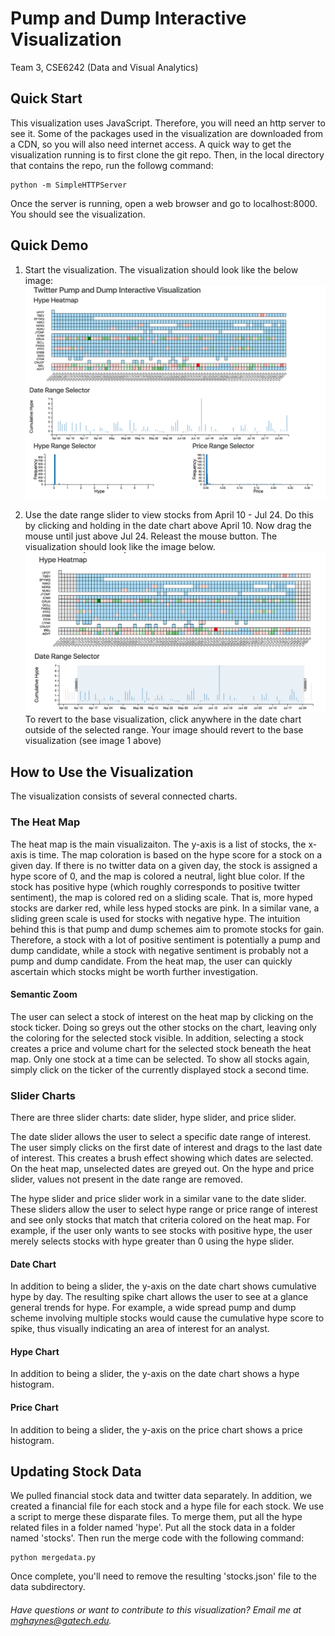 # Pump and Dump Interactive Visualization
Team 3, CSE6242 (Data and Visual Analytics)

## Quick Start
This visualization uses JavaScript. Therefore, you will need an http server to see it. Some of the packages used in the visualization are downloaded from a CDN, so you will also need internet access. A quick way to get the visualization running is to first clone the git repo. Then, in the local directory that contains the repo, run the followg command:
```
python -m SimpleHTTPServer
```

Once the server is running, open a web browser and go to localhost:8000. You should see the visualization.

## Quick Demo
1. Start the visualization. The visualization should look like the below image:
![alt text][pump_dump_vis]

2. Use the date range slider to view stocks from April 10 - Jul 24. Do this by clicking and holding in the date chart above April 10. Now drag the mouse until just above Jul 24. Releast the mouse button. The visualization should look like the image below. ![alt text][date_slider_example] To revert to the base visualization, click anywhere in the date chart outside of the selected range. Your image should revert to the base visualization (see image 1 above)




## How to Use the Visualization

The visualization consists of several connected charts.

### The Heat Map
The heat map is the main visualizaiton. The y-axis is a list of stocks, the x-axis is time. The map coloration is based on the hype score for a stock on a given day. If there is no twitter data on a given day, the stock is assigned a hype score of 0, and the map is colored a neutral, light blue color. If the stock has positive hype (which roughly corresponds to positive twitter sentiment), the map is colored red on a sliding scale. That is, more hyped stocks are darker red, while less hyped stocks are pink. In a similar vane, a sliding green scale is used for stocks with negative hype. The intuition behind this is that pump and dump schemes aim to promote stocks for gain. Therefore, a stock with a lot of positive sentiment is potentially a pump and dump candidate, while a stock with negative sentiment is probably not a pump and dump candidate. From the heat map, the user can quickly ascertain which stocks might be worth further investigation.

#### Semantic Zoom
The user can select a stock of interest on the heat map by clicking on the stock ticker. Doing so greys out the other stocks on the chart, leaving only the coloring for the selected stock visible. In addition, selecting a stock creates a price and volume chart for the selected stock beneath the heat map. Only one stock at a time can be selected. To show all stocks again, simply click on the ticker of the currently displayed stock a second time.

### Slider Charts
There are three slider charts: date slider, hype slider, and price slider.

The date slider allows the user to select a specific date range of interest. The user simply clicks on the first date of interest and drags to the last date of interest. This creates a brush effect showing which dates are selected. On the heat map, unselected dates are greyed out. On the hype and price slider, values not present in the date range are removed.

The hype slider and price slider work in a similar vane to the date slider. These sliders allow the user to select hype range or price range of interest and see only stocks that match that criteria colored on the heat map. For example, if the user only wants to see stocks with positive hype, the user merely selects stocks with hype greater than 0 using the hype slider.

#### Date Chart
In addition to being a slider, the y-axis on the date chart shows cumulative hype by day. The resulting spike chart allows the user to see at a glance general trends for hype. For example, a wide spread pump and dump scheme involving multiple stocks would cause the cumulative hype score to spike, thus visually indicating an area of interest for an analyst.

#### Hype Chart
In addition to being a slider, the y-axis on the date chart shows a hype histogram. 

#### Price Chart
In addition to being a slider, the y-axis on the price chart shows a price histogram. 

## Updating Stock Data
We pulled financial stock data and twitter data separately. In addition, we created a financial file for each stock and a hype file for each stock. We use a script to merge these disparate files. To merge them, put all the hype related files in a folder named 'hype'. Put all the stock data in a folder named 'stocks'. Then run the merge code with the following command:
```
python mergedata.py
```
Once complete, you'll need to remove the resulting 'stocks.json' file to the data subdirectory.

###### Have questions or want to contribute to this visualization? Email me at mghaynes@gatech.edu. 
[pump_dump_vis]: https://github.com/mghaynes/pumpDumpVis/blob/master/images/pump_dump_vis.png "Pump and dump interactive visualization"
[date_slider_example]: https://github.com/mghaynes/pumpDumpVis/blob/master/images/april10-jul24.png "Date slider example (Apr 10 - Jul 24)"
[all_sliders_example]: https://github.com/mghaynes/images/all_selectors.png "Example showing slider filters are cumulative"
[neg_hype_example]: https://github.com/mghaynes/images/just.png "Example using hype slider to show only negative hype"
[pump_dump_example]: https://github.com/mghaynes/images/example_pump_dump.png "Example of a potential pump and dump stock"
